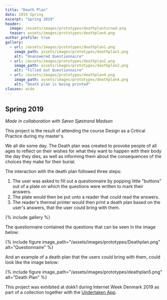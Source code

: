 ```yaml
---
title: "Death Plan"
dato: 2019 Spring
excerpt: "Spring 2019"
header:
  image: /assets/images/prototypes/deathplanturned.png
  teaser: assets/images/prototypes/deathplan4.png
author_profile: true
gallery:
  - url: /assets/images/prototypes/deathplan1.png
    image_path: assets/images/prototypes/deathplan1.png
    alt: "Unanswered Questionnaire"
  - url: /assets/images/prototypes/deathplan2.png
    image_path: assets/images/prototypes/deathplan2.png
    alt: "Filled out Questionnaire"
  - url: /assets/images/prototypes/deathplan4.png
    image_path: assets/images/prototypes/deathplan4.png
    alt: "Death plan is being printed"
classes: wide
---
```


## Spring 2019

*Made in collaboration with Søren Sjøstrand Madsen*

This project is the result of attending the course Design as a Critical Practice during my master's.

We all die some day. The Death plan was created to provoke people of all ages to reflect on their wishes for what they want to happen with their body the day they dies, as well as informing them about the consequences of the choices they make for their burial.

The interaction with the death plan followed three steps:
1. The user was asked to fill out a questionnaire by popping little "buttons" out of a plate on which the questions were written to mark their answers.
2. The plate would then be put unto a reader that could read the answers.
3. The reader's thermal printer would then print a death plan based on the user's answers, that the user could bring with them.

{% include gallery %}

The questionnaire contained the questions that can be seen in the image below:

{% include figure image_path="/assets/images/prototypes/Deathplan.png" alt="Questionnaire" %}

And an example of a death plan that the users could bring with them, could look like the image below:

{% include figure image_path="/assets/images/prototypes/deathplan5.png" alt="Death Plan" %}

This project was exhibited at dokk1 during Internet Week Denmark 2019 as part of a collection together with the [Undertaken App](/prototypes/deathapp/).
